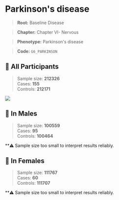 # Parkinson's disease

> **Root:** Baseline Disease  

> **Chapter:** Chapter VI- Nervous  

> **Phenotype:** Parkinson's disease  

> **Code:** `G6_PARKINSON`

## 🧪 All Participants  
> Sample size: **212326**  
> Cases: **155**  
> Controls: **212171**
<img src="/Disease/Figures/ALL/Baseline/G6_PARKINSON.png"/>
<CsvTable src="/public/Disease/Data/ALL/Baseline/LG_G6_PARKINSON.csv" label="🔍 View full results" />

## 👨 In Males  
> Sample size: **100559**  
> Cases: **95**  
> Controls: **100464**

**⚠️ Sample size too small to interpret results reliably.

## 👩 In Females  
> Sample size: **111767**  
> Cases: **60**  
> Controls: **111707**

**⚠️ Sample size too small to interpret results reliably.
